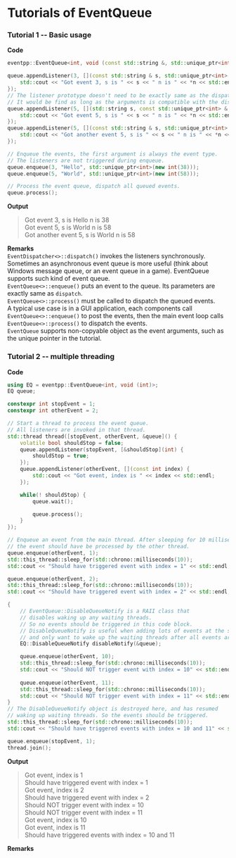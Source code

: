 # Tutorials of EventQueue

<!--toc-->

### Tutorial 1 -- Basic usage

**Code**  
```c++
eventpp::EventQueue<int, void (const std::string &, std::unique_ptr<int> &)> queue;

queue.appendListener(3, [](const std::string & s, std::unique_ptr<int> & n) {
	std::cout << "Got event 3, s is " << s << " n is " << *n << std::endl;
});
// The listener prototype doesn't need to be exactly same as the dispatcher.
// It would be find as long as the arguments is compatible with the dispatcher.
queue.appendListener(5, [](std::string s, const std::unique_ptr<int> & n) {
	std::cout << "Got event 5, s is " << s << " n is " << *n << std::endl;
});
queue.appendListener(5, [](const std::string & s, std::unique_ptr<int> & n) {
	std::cout << "Got another event 5, s is " << s << " n is " << *n << std::endl;
});

// Enqueue the events, the first argument is always the event type.
// The listeners are not triggered during enqueue.
queue.enqueue(3, "Hello", std::unique_ptr<int>(new int(38)));
queue.enqueue(5, "World", std::unique_ptr<int>(new int(58)));

// Process the event queue, dispatch all queued events.
queue.process();
```

**Output**  
> Got event 3, s is Hello n is 38  
> Got event 5, s is World n is 58  
> Got another event 5, s is World n is 58  

**Remarks**  
`EventDispatcher<>::dispatch()` invokes the listeners synchronously. Sometimes an asynchronous event queue is more useful (think about Windows message queue, or an event queue in a game). EventQueue supports such kind of event queue.  
`EventQueue<>::enqueue()` puts an event to the queue. Its parameters are exactly same as `dispatch`.  
`EventQueue<>::process()` must be called to dispatch the queued events.  
A typical use case is in a GUI application, each components call `EventQueue<>::enqueue()` to post the events, then the main event loop calls `EventQueue<>::process()` to dispatch the events.  
`EventQueue` supports non-copyable object as the event arguments, such as the unique pointer in the tutorial.


### Tutorial 2 -- multiple threading

**Code**  
```c++
using EQ = eventpp::EventQueue<int, void (int)>;
EQ queue;

constexpr int stopEvent = 1;
constexpr int otherEvent = 2;

// Start a thread to process the event queue.
// All listeners are invoked in that thread.
std::thread thread([stopEvent, otherEvent, &queue]() {
	volatile bool shouldStop = false;
	queue.appendListener(stopEvent, [&shouldStop](int) {
		shouldStop = true;
	});
	queue.appendListener(otherEvent, [](const int index) {
		std::cout << "Got event, index is " << index << std::endl;
	});

	while(! shouldStop) {
		queue.wait();

		queue.process();
	}
});

// Enqueue an event from the main thread. After sleeping for 10 milliseconds,
// the event should have be processed by the other thread.
queue.enqueue(otherEvent, 1);
std::this_thread::sleep_for(std::chrono::milliseconds(10));
std::cout << "Should have triggered event with index = 1" << std::endl;

queue.enqueue(otherEvent, 2);
std::this_thread::sleep_for(std::chrono::milliseconds(10));
std::cout << "Should have triggered event with index = 2" << std::endl;

{
	// EventQueue::DisableQueueNotify is a RAII class that
	// disables waking up any waiting threads.
	// So no events should be triggered in this code block.
	// DisableQueueNotify is useful when adding lots of events at the same time
	// and only want to wake up the waiting threads after all events are added.
	EQ::DisableQueueNotify disableNotify(&queue);

	queue.enqueue(otherEvent, 10);
	std::this_thread::sleep_for(std::chrono::milliseconds(10));
	std::cout << "Should NOT trigger event with index = 10" << std::endl;
	
	queue.enqueue(otherEvent, 11);
	std::this_thread::sleep_for(std::chrono::milliseconds(10));
	std::cout << "Should NOT trigger event with index = 11" << std::endl;
}
// The DisableQueueNotify object is destroyed here, and has resumed
// waking up waiting threads. So the events should be triggered.
std::this_thread::sleep_for(std::chrono::milliseconds(10));
std::cout << "Should have triggered events with index = 10 and 11" << std::endl;

queue.enqueue(stopEvent, 1);
thread.join();
```

**Output**  
> Got event, index is 1  
> Should have triggered event with index = 1  
> Got event, index is 2  
> Should have triggered event with index = 2  
> Should NOT trigger event with index = 10  
> Should NOT trigger event with index = 11  
> Got event, index is 10  
> Got event, index is 11  
> Should have triggered events with index = 10 and 11  

**Remarks**  
